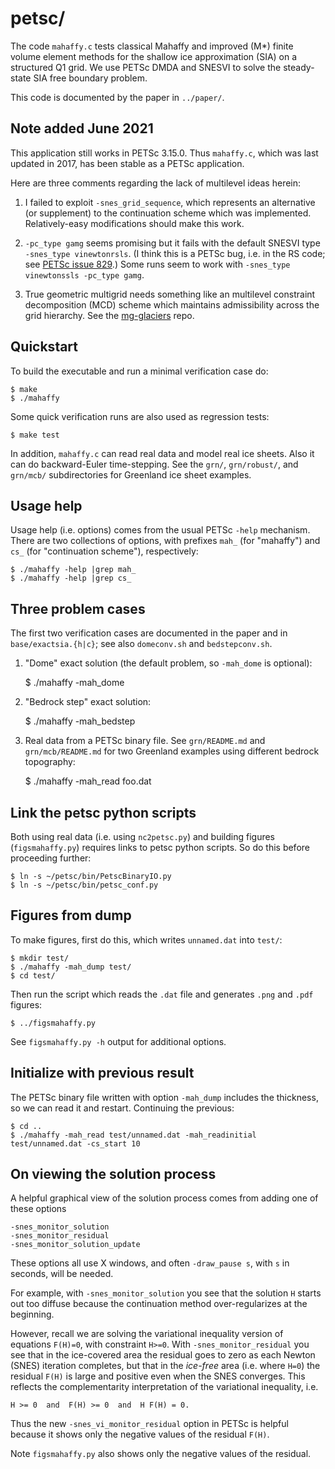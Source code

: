 petsc/
======

The code `mahaffy.c` tests classical Mahaffy and improved (M*) finite volume
element methods for the shallow ice approximation (SIA) on a structured Q1 grid.
We use PETSc DMDA and SNESVI to solve the steady-state SIA free boundary problem.

This code is documented by the paper in `../paper/`.

Note added June 2021
--------------------

This application still works in PETSc 3.15.0.  Thus `mahaffy.c`, which was last updated in 2017, has been stable as a PETSc application.

Here are three comments regarding the lack of multilevel ideas herein:

  1. I failed to exploit `-snes_grid_sequence`, which represents an alternative (or supplement) to the continuation scheme which was implemented.  Relatively-easy modifications should make this work.

  2. `-pc_type gamg` seems promising but it fails with the default SNESVI type `-snes_type vinewtonrsls`.  (I think this is a PETSc bug, i.e. in the RS code; see [PETSc issue 829](https://gitlab.com/petsc/petsc/-/issues/829).)  Some runs seem to work with `-snes_type vinewtonssls -pc_type gamg`.

  3. True geometric multigrid needs something like an multilevel constraint decomposition (MCD) scheme which maintains admissibility across the grid hierarchy.  See the [mg-glaciers](https://github.com/bueler/mg-glaciers) repo.

Quickstart
----------

To build the executable and run a minimal verification case do:

    $ make
    $ ./mahaffy

Some quick verification runs are also used as regression tests:

    $ make test

In addition, `mahaffy.c` can read real data and model real ice sheets.  Also
it can do backward-Euler time-stepping.  See the `grn/`, `grn/robust/`, and
`grn/mcb/` subdirectories for Greenland ice sheet examples.

Usage help
----------

Usage help (i.e. options) comes from the usual PETSc `-help` mechanism.  There
are two collections of options, with prefixes `mah_` (for "mahaffy") and `cs_`
(for "continuation scheme"), respectively:

    $ ./mahaffy -help |grep mah_
    $ ./mahaffy -help |grep cs_


Three problem cases
-------------------

The first two verification cases are documented in the paper and in
`base/exactsia.{h|c}`; see also `domeconv.sh` and `bedstepconv.sh`.

  1. "Dome" exact solution (the default problem, so `-mah_dome` is optional):

        $ ./mahaffy -mah_dome

  2. "Bedrock step" exact solution:

        $ ./mahaffy -mah_bedstep

  3. Real data from a PETSc binary file.  See `grn/README.md` and
  `grn/mcb/README.md` for two Greenland examples using different bedrock
  topography:

        $ ./mahaffy -mah_read foo.dat


Link the petsc python scripts
-----------------------------

Both using real data (i.e. using `nc2petsc.py`) and building figures
(`figsmahaffy.py`) requires links to petsc python scripts.  So do this before
proceeding further:

    $ ln -s ~/petsc/bin/PetscBinaryIO.py
    $ ln -s ~/petsc/bin/petsc_conf.py


Figures from dump
-----------------

To make figures, first do this, which writes `unnamed.dat` into `test/`:

    $ mkdir test/
    $ ./mahaffy -mah_dump test/
    $ cd test/

Then run the script which reads the `.dat` file and generates `.png` and
`.pdf` figures:

    $ ../figsmahaffy.py

See `figsmahaffy.py -h` output for additional options.


Initialize with previous result
-------------------------------

The PETSc binary file written with option `-mah_dump` includes the
thickness, so we can read it and restart.  Continuing the previous:

    $ cd ..
    $ ./mahaffy -mah_read test/unnamed.dat -mah_readinitial test/unnamed.dat -cs_start 10


On viewing the solution process
-------------------------------

A helpful graphical view of the solution process comes from adding one of these
options

    -snes_monitor_solution
    -snes_monitor_residual
    -snes_monitor_solution_update

These options all use X windows, and often `-draw_pause s`, with `s` in seconds,
will be needed.

For example, with `-snes_monitor_solution` you see that the solution `H` starts
out too diffuse because the continuation method over-regularizes at the beginning.

However, recall we are solving the variational inequality version of equations
`F(H)=0`, with constraint `H>=0`.  With `-snes_monitor_residual` you see that
in the ice-covered area the residual goes to zero as each Newton (SNES)
iteration completes, but that in the _ice-free_ area (i.e. where `H=0`) the
residual `F(H)` is large and positive even when the SNES converges.  This
reflects the complementarity interpretation of the variational inequality, i.e.

    H >= 0  and  F(H) >= 0  and  H F(H) = 0.

Thus the new `-snes_vi_monitor_residual` option in PETSc is helpful because it
shows only the negative values of the residual `F(H)`.

Note `figsmahaffy.py` also shows only the negative values of the residual.

